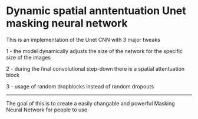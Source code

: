 # Dynamic spatial anntentuation Unet masking neural network

This is an implementation of the Unet CNN with 3 major tweaks

1 - the model dynamically adjusts the size of the network for the specific size of the images

2 - during the final convolutional step-down there is a spatial attentuation block 

3 - usage of random dropblocks instead of random dropouts 

---------------------------------------

The goal of this is to create a easily changable and powerful Masking Neural Network for people to use
